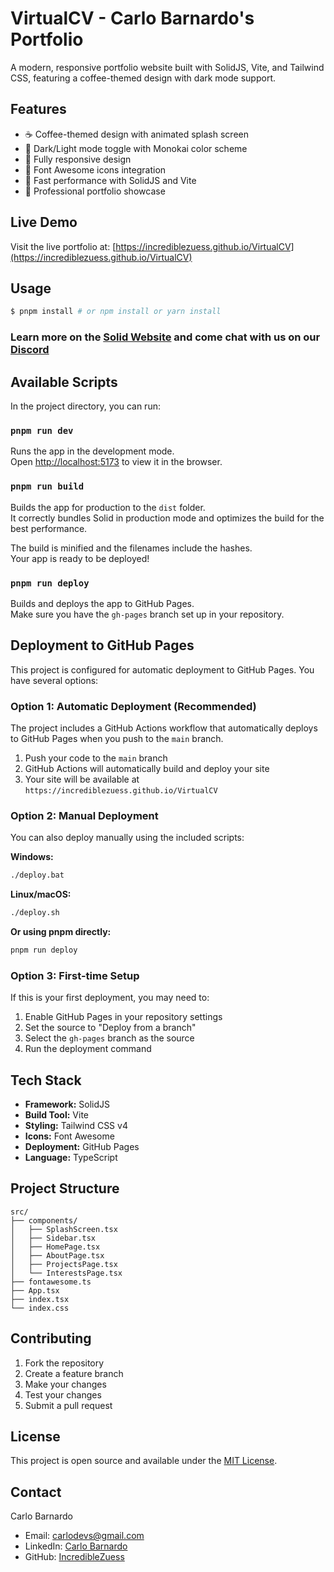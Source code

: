 # VirtualCV - Carlo Barnardo's Portfolio

A modern, responsive portfolio website built with SolidJS, Vite, and Tailwind CSS, featuring a coffee-themed design with dark mode support.

## Features

- ☕ Coffee-themed design with animated splash screen
- 🌙 Dark/Light mode toggle with Monokai color scheme
- 📱 Fully responsive design
- 🎨 Font Awesome icons integration
- 🚀 Fast performance with SolidJS and Vite
- 🎯 Professional portfolio showcase

## Live Demo

Visit the live portfolio at: [https://incrediblezuess.github.io/VirtualCV](https://incrediblezuess.github.io/VirtualCV)

## Usage

```bash
$ pnpm install # or npm install or yarn install
```

### Learn more on the [Solid Website](https://solidjs.com) and come chat with us on our [Discord](https://discord.com/invite/solidjs)

## Available Scripts

In the project directory, you can run:

### `pnpm run dev`

Runs the app in the development mode.<br>
Open [http://localhost:5173](http://localhost:5173) to view it in the browser.

### `pnpm run build`

Builds the app for production to the `dist` folder.<br>
It correctly bundles Solid in production mode and optimizes the build for the best performance.

The build is minified and the filenames include the hashes.<br>
Your app is ready to be deployed!

### `pnpm run deploy`

Builds and deploys the app to GitHub Pages.<br>
Make sure you have the `gh-pages` branch set up in your repository.

## Deployment to GitHub Pages

This project is configured for automatic deployment to GitHub Pages. You have several options:

### Option 1: Automatic Deployment (Recommended)

The project includes a GitHub Actions workflow that automatically deploys to GitHub Pages when you push to the `main` branch.

1. Push your code to the `main` branch
2. GitHub Actions will automatically build and deploy your site
3. Your site will be available at `https://incrediblezuess.github.io/VirtualCV`

### Option 2: Manual Deployment

You can also deploy manually using the included scripts:

**Windows:**
```bash
./deploy.bat
```

**Linux/macOS:**
```bash
./deploy.sh
```

**Or using pnpm directly:**
```bash
pnpm run deploy
```

### Option 3: First-time Setup

If this is your first deployment, you may need to:

1. Enable GitHub Pages in your repository settings
2. Set the source to "Deploy from a branch"
3. Select the `gh-pages` branch as the source
4. Run the deployment command

## Tech Stack

- **Framework:** SolidJS
- **Build Tool:** Vite
- **Styling:** Tailwind CSS v4
- **Icons:** Font Awesome
- **Deployment:** GitHub Pages
- **Language:** TypeScript

## Project Structure

```
src/
├── components/
│   ├── SplashScreen.tsx
│   ├── Sidebar.tsx
│   ├── HomePage.tsx
│   ├── AboutPage.tsx
│   ├── ProjectsPage.tsx
│   └── InterestsPage.tsx
├── fontawesome.ts
├── App.tsx
├── index.tsx
└── index.css
```

## Contributing

1. Fork the repository
2. Create a feature branch
3. Make your changes
4. Test your changes
5. Submit a pull request

## License

This project is open source and available under the [MIT License](LICENSE).

## Contact

Carlo Barnardo
- Email: carlodevs@gmail.com
- LinkedIn: [Carlo Barnardo](https://www.linkedin.com/in/carlo-barnardo-563874aa/)
- GitHub: [IncredibleZuess](https://github.com/IncredibleZuess)
